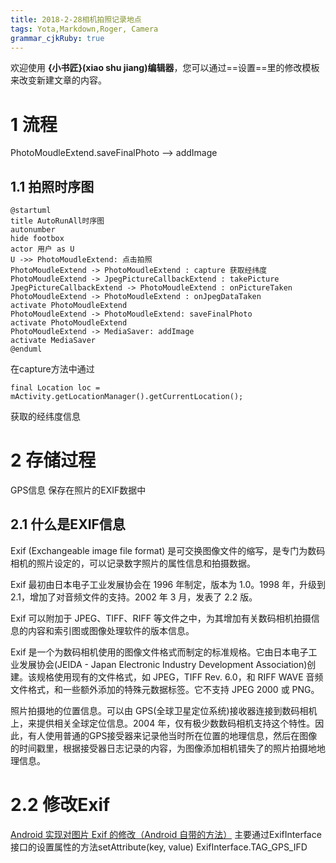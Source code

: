 ```yaml
---
title: 2018-2-28相机拍照记录地点 
tags: Yota,Markdown,Roger, Camera
grammar_cjkRuby: true
---
```



欢迎使用 **{小书匠}(xiao shu jiang)编辑器**，您可以通过==设置==里的修改模板来改变新建文章的内容。

# 1 流程
PhotoMoudleExtend.saveFinalPhoto --> addImage
## 1.1 拍照时序图
```plantuml!
@startuml
title AutoRunAll时序图
autonumber
hide footbox
actor 用户 as U
U ->> PhotoMoudleExtend: 点击拍照
PhotoMoudleExtend -> PhotoMoudleExtend : capture 获取经纬度
PhotoMoudleExtend -> JpegPictureCallbackExtend : takePicture
JpegPictureCallbackExtend -> PhotoMoudleExtend : onPictureTaken
PhotoMoudleExtend -> PhotoMoudleExtend : onJpegDataTaken
activate PhotoMoudleExtend
PhotoMoudleExtend -> PhotoMoudleExtend: saveFinalPhoto
activate PhotoMoudleExtend
PhotoMoudleExtend -> MediaSaver: addImage
activate MediaSaver
@enduml
```
在capture方法中通过
```
final Location loc = mActivity.getLocationManager().getCurrentLocation();
```
获取的经纬度信息
# 2 存储过程
GPS信息 保存在照片的EXIF数据中

## 2.1 什么是EXIF信息

Exif (Exchangeable image file format) 是可交换图像文件的缩写，是专门为数码相机的照片设定的，可以记录数字照片的属性信息和拍摄数据。

Exif 最初由日本电子工业发展协会在 1996 年制定，版本为 1.0。1998 年，升级到 2.1，增加了对音频文件的支持。2002 年 3 月，发表了 2.2 版。

Exif 可以附加于 JPEG、TIFF、RIFF 等文件之中，为其增加有关数码相机拍摄信息的内容和索引图或图像处理软件的版本信息。

Exif 是一个为数码相机使用的图像文件格式而制定的标准规格。它由日本电子工业发展协会(JEIDA - Japan Electronic Industry Development Association)创建。该规格使用现有的文件格式，如 JPEG，TIFF Rev. 6.0，和 RIFF WAVE 音频文件格式，和一些额外添加的特殊元数据标签。它不支持 JPEG 2000 或 PNG。

照片拍摄地的位置信息。可以由 GPS(全球卫星定位系统)接收器连接到数码相机上，来提供相关全球定位信息。2004 年，仅有极少数数码相机支持这个特性。因此，有人使用普通的GPS接受器来记录他当时所在位置的地理信息，然后在图像的时间戳里，根据接受器日志记录的内容，为图像添加相机错失了的照片拍摄地地理信息。

# 2.2 修改Exif
[Android 实现对图片 Exif 的修改（Android 自带的方法）](http://blog.csdn.net/molashaonian/article/details/51378336)
主要通过ExifInterface 接口的设置属性的方法setAttribute(key, value)
ExifInterface.TAG_GPS_IFD
